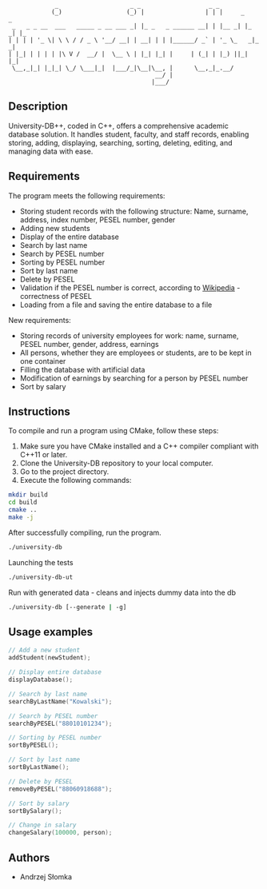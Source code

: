 ```
             _                    _ _                   _ _                
            (_)                  (_) |                 | | |     _     _   
 _   _ _ __  ___   _____ _ __ ___ _| |_ _   _ ______ __| | |__ _| |_ _| |_ 
| | | | '_ \| \ \ / / _ \ '__/ __| | __| | | |______/ _` | '_ \_   _|_   _|
| |_| | | | | |\ V /  __/ |  \__ \ | |_| |_| |     | (_| | |_) ||_|   |_|  
 \__,_|_| |_|_| \_/ \___|_|  |___/_|\__|\__, |      \__,_|_.__/            
                                         __/ |                             
                                        |___/                                      
```
## Description

University-DB++, coded in C++, offers a comprehensive academic database solution. It handles student, faculty, and staff records, enabling storing, adding, displaying, searching, sorting, deleting, editing, and managing data with ease.

## Requirements

The program meets the following requirements:

- Storing student records with the following structure: Name, surname, address, index number, PESEL number, gender
- Adding new students
- Display of the entire database
- Search by last name
- Search by PESEL number
- Sorting by PESEL number
- Sort by last name
- Delete by PESEL
- Validation if the PESEL number is correct, according to [Wikipedia](https://pl.wikipedia.org/wiki/PESEL#Cyfra_control) - correctness of PESEL
- Loading from a file and saving the entire database to a file

New requirements:

- Storing records of university employees for work: name, surname, PESEL number, gender, address, earnings
- All persons, whether they are employees or students, are to be kept in one container
- Filling the database with artificial data
- Modification of earnings by searching for a person by PESEL number
- Sort by salary

## Instructions

To compile and run a program using CMake, follow these steps:

1. Make sure you have CMake installed and a C++ compiler compliant with C++11 or later.
2. Clone the University-DB repository to your local computer.
3. Go to the project directory.
4. Execute the following commands:

```bash
mkdir build
cd build
cmake ..
make -j
```

After successfully compiling, run the program.

```bash
./university-db
```

Launching the tests

```bash
./university-db-ut
```

Run with generated data - cleans and injects dummy data into the db

```bash
./university-db [--generate | -g]
```
## Usage examples

```cpp
// Add a new student
addStudent(newStudent);

// Display entire database
displayDatabase();

// Search by last name
searchByLastName("Kowalski");

// Search by PESEL number
searchByPESEL("88010101234");

// Sorting by PESEL number
sortByPESEL();

// Sort by last name
sortByLastName();

// Delete by PESEL
removeByPESEL("88060918688");

// Sort by salary
sortBySalary();

// Change in salary
changeSalary(100000, person);
```

## Authors

- Andrzej Słomka
